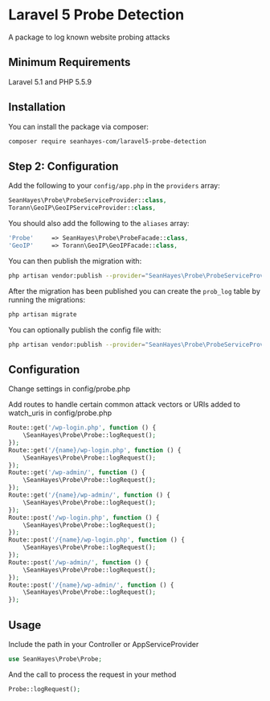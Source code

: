 # Laravel 5 Probe Detection
A package to log known website probing attacks

## Minimum Requirements

Laravel 5.1 and PHP 5.5.9

## Installation

You can install the package via composer:

``` bash
composer require seanhayes-com/laravel5-probe-detection
```

## Step 2: Configuration

Add the following to your `config/app.php` in the `providers` array:

```php
SeanHayes\Probe\ProbeServiceProvider::class,
Torann\GeoIP\GeoIPServiceProvider::class,
```

You should also add the following to the `aliases` array:

```php
'Probe'     => SeanHayes\Probe\ProbeFacade::class,
'GeoIP' 	=> Torann\GeoIP\GeoIPFacade::class,
```

You can then publish the migration with:
```bash
php artisan vendor:publish --provider="SeanHayes\Probe\ProbeServiceProvider" --tag="migrations"
```

After the migration has been published you can create the `prob_log` table by running the migrations:

```bash
php artisan migrate
```

You can optionally publish the config file with:
```bash
php artisan vendor:publish --provider="SeanHayes\Probe\ProbeServiceProvider" --tag="config"
```

## Configuration

Change settings in config/probe.php

Add routes to handle certain common attack vectors or URIs added to watch_uris in config/probe.php

```php
Route::get('/wp-login.php', function () {
	\SeanHayes\Probe\Probe::logRequest();
});
Route::get('/{name}/wp-login.php', function () {
	\SeanHayes\Probe\Probe::logRequest();
});
Route::get('/wp-admin/', function () {
	\SeanHayes\Probe\Probe::logRequest();
});
Route::get('/{name}/wp-admin/', function () {
	\SeanHayes\Probe\Probe::logRequest();
});
Route::post('/wp-login.php', function () {
	\SeanHayes\Probe\Probe::logRequest();
});
Route::post('/{name}/wp-login.php', function () {
	\SeanHayes\Probe\Probe::logRequest();
});
Route::post('/wp-admin/', function () {
	\SeanHayes\Probe\Probe::logRequest();
});
Route::post('/{name}/wp-admin/', function () {
	\SeanHayes\Probe\Probe::logRequest();
});
```

## Usage
Include the path in your Controller or AppServiceProvider

```php
use SeanHayes\Probe\Probe;
```
And the call to process the request in your method

```php
Probe::logRequest();
```
